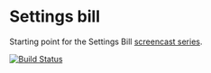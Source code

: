 # Settings bill

Starting point for the Settings Bill [screencast series](https://www.youtube.com/watch?v=G5PmuyjVCrc&list=PLVcT2txrixoW7aLtSAp-FK7VMl_1OgM1h).


[![Build Status](https://travis-ci.org/salizwa27/settings-bill-expressjs.svg?branch=master)](https://travis-ci.org/salizwa27/settings-bill-expressjs)


